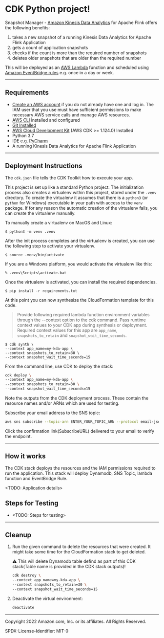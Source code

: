 
# CDK Python project!

Snapshot Manager - [Amazon Kinesis Data Analytics](https://docs.aws.amazon.com/kinesisanalytics/latest/java/how-it-works.html) for Apache Flink offers the following benefits:

   1. takes a new snapshot of a running Kinesis Data Analytics for Apache Flink  Application
   1. gets a count of application snapshots
   1. checks if the count is more than the required number of snapshots
   1. deletes older snapshots that are older than the required number

This will be deployed as an [AWS Lambda](https://aws.amazon.com/lambda/) function and scheduled using [Amazon EventBridge rules](https://docs.aws.amazon.com/eventbridge/latest/userguide/eb-rules.html) e.g. once in a day or week.


---
## Requirements

* [Create an AWS account](https://portal.aws.amazon.com/gp/aws/developer/registration/index.html) if you do not already have one and log in. The IAM user that you use must have sufficient permissions to make necessary AWS service calls and manage AWS resources.
* [AWS CLI](https://docs.aws.amazon.com/cli/latest/userguide/install-cliv2.html) installed and configured
* [Git Installed](https://git-scm.com/book/en/v2/Getting-Started-Installing-Git)
* [AWS Cloud Development Kit](https://docs.aws.amazon.com/cdk/latest/guide/getting_started.html) (AWS CDK >= 1.124.0) Installed
* Python 3.7
* IDE e.g. [PyCharm](https://www.jetbrains.com/pycharm/)
* A running Kinesis Data Analytics for Apache Flink Application

---
## Deployment Instructions


The `cdk.json` file tells the CDK Toolkit how to execute your app.

This project is set up like a standard Python project.  The initialization
process also creates a virtualenv within this project, stored under the `.venv`
directory.  To create the virtualenv it assumes that there is a `python3`
(or `python` for Windows) executable in your path with access to the `venv`
package. If for any reason the automatic creation of the virtualenv fails,
you can create the virtualenv manually.

To manually create a virtualenv on MacOS and Linux:

```
$ python3 -m venv .venv
```

After the init process completes and the virtualenv is created, you can use the following
step to activate your virtualenv.

```
$ source .venv/bin/activate
```

If you are a Windows platform, you would activate the virtualenv like this:

```
% .venv\Scripts\activate.bat
```

Once the virtualenv is activated, you can install the required dependencies.

```
$ pip install -r requirements.txt
```

At this point you can now synthesize the CloudFormation template for this code.
> Provide following required lambda function environment variables through the --context option to the cdk command. Pass runtime context values to your CDK app during synthesis or deployment.
> Required context values for this app are `app_name`, `snapshots_to_retain` and `snapshot_wait_time_seconds`.

```
$ cdk synth \
--context app_name=my-kda-app \
--context snapshots_to_retain=30 \
--context snapshot_wait_time_seconds=15 
```
From the command line, use CDK to deploy the stack:
   
```bash
cdk deploy \
--context app_name=my-kda-app \
--context snapshots_to_retain=30 \
--context snapshot_wait_time_seconds=15 
```

Note the outputs from the CDK deployment process. These contain the resource names and/or ARNs which are used for testing.

Subscribe your email address to the SNS topic:
```bash
aws sns subscribe --topic-arn ENTER_YOUR_TOPIC_ARN --protocol email-json --notification-endpoint ENTER_YOUR_EMAIL_ADDRESS
```

Click the confirmation link(SubscribeURL) delivered to your email to verify the endpoint.

---
## How it works

The CDK stack deploys the resources and the IAM permissions required to run the application.
This stack will deploy Dynamodb, SNS Topic, lambda function and EventBridge Rule.

<TODO: Application details>
 
## Steps for Testing

* <TODO: Steps for testing>
---
## Cleanup
 
1. Run the given command to delete the resources that were created. It might take some time for the CloudFormation stack to get deleted.

    :warning: This will delete Dynamodb table defind as part of this CDK stack(Table name is provided in the CDK stack outputs)!

    ```bash
    cdk destroy \
    --context app_name=my-kda-app \
    --context snapshots_to_retain=30 \
    --context snapshot_wait_time_seconds=15
    ```
1. Deactivate the virtual environment:
    ```bash
    deactivate
    ```
----
Copyright 2022 Amazon.com, Inc. or its affiliates. All Rights Reserved.

SPDX-License-Identifier: MIT-0

